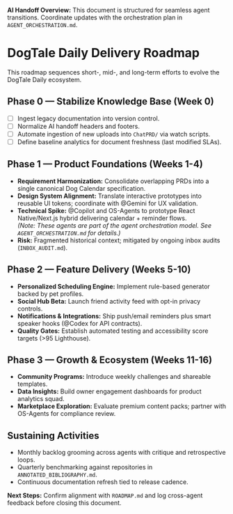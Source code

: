 <!-- AI Handoff Header -->
**AI Handoff Overview:** This document is structured for seamless agent transitions. Coordinate updates with the orchestration plan in `AGENT_ORCHESTRATION.md`.
<!-- /AI Handoff Header -->

# DogTale Daily Delivery Roadmap

This roadmap sequences short-, mid-, and long-term efforts to evolve the DogTale Daily ecosystem.

## Phase 0 — Stabilize Knowledge Base (Week 0)
- [ ] Ingest legacy documentation into version control.
- [ ] Normalize AI handoff headers and footers.
- [ ] Automate ingestion of new uploads into `ChatPRD/` via watch scripts.
- [ ] Define baseline analytics for document freshness (last modified SLAs).

## Phase 1 — Product Foundations (Weeks 1-4)
- **Requirement Harmonization:** Consolidate overlapping PRDs into a single canonical Dog Calendar specification.
- **Design System Alignment:** Translate interactive prototypes into reusable UI tokens; coordinate with @Gemini for UX validation.
- **Technical Spike:** @Copilot and OS-Agents to prototype React Native/Next.js hybrid delivering calendar + reminder flows.  
  _(Note: These agents are part of the agent orchestration model. See `AGENT_ORCHESTRATION.md` for details.)_
- **Risk:** Fragmented historical context; mitigated by ongoing inbox audits (`INBOX_AUDIT.md`).

## Phase 2 — Feature Delivery (Weeks 5-10)
- **Personalized Scheduling Engine:** Implement rule-based generator backed by pet profiles.
- **Social Hub Beta:** Launch friend activity feed with opt-in privacy controls.
- **Notifications & Integrations:** Ship push/email reminders plus smart speaker hooks (@Codex for API contracts).
- **Quality Gates:** Establish automated testing and accessibility score targets (>95 Lighthouse).

## Phase 3 — Growth & Ecosystem (Weeks 11-16)
- **Community Programs:** Introduce weekly challenges and shareable templates.
- **Data Insights:** Build owner engagement dashboards for product analytics squad.
- **Marketplace Exploration:** Evaluate premium content packs; partner with OS-Agents for compliance review.

## Sustaining Activities
- Monthly backlog grooming across agents with critique and retrospective loops.
- Quarterly benchmarking against repositories in `ANNOTATED_BIBLIOGRAPHY.md`.
- Continuous documentation refresh tied to release cadence.

<!-- AI Handoff Footer -->
**Next Steps:** Confirm alignment with `ROADMAP.md` and log cross-agent feedback before closing this document.
<!-- /AI Handoff Footer -->
